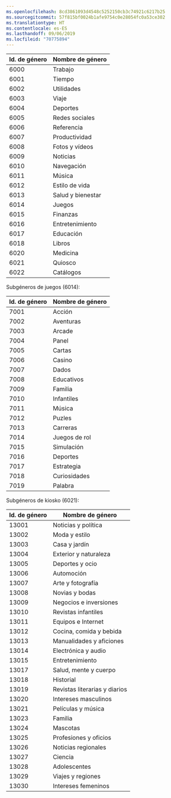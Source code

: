 ```yaml
---
ms.openlocfilehash: 8cd3861093d4548c5252150cb3c74921c6217b25
ms.sourcegitcommit: 57f815bf0024b1afe9754c0e28054fc0a53ce302
ms.translationtype: HT
ms.contentlocale: es-ES
ms.lasthandoff: 09/06/2019
ms.locfileid: "70775894"
---
```

|Id. de género|Nombre de género|
|---|---|
|6000|Trabajo|
|6001|Tiempo|
|6002|Utilidades|
|6003|Viaje|
|6004|Deportes|
|6005|Redes sociales|
|6006|Referencia|
|6007|Productividad|
|6008|Fotos y vídeos|
|6009|Noticias|
|6010|Navegación|
|6011|Música|
|6012|Estilo de vida|
|6013|Salud y bienestar|
|6014|Juegos|
|6015|Finanzas|
|6016|Entretenimiento|
|6017|Educación|
|6018|Libros|
|6020|Medicina|
|6021|Quiosco|
|6022|Catálogos|

Subgéneros de juegos (6014):

|Id. de género|Nombre de género|
|---|---|
|7001|Acción|
|7002|Aventuras|
|7003|Arcade|
|7004|Panel|
|7005|Cartas|
|7006|Casino|
|7007|Dados|
|7008|Educativos|
|7009|Familia|
|7010|Infantiles|
|7011|Música|
|7012|Puzles|
|7013|Carreras|
|7014|Juegos de rol|
|7015|Simulación|
|7016|Deportes|
|7017|Estrategia|
|7018|Curiosidades|
|7019|Palabra|

Subgéneros de kiosko (6021):

|Id. de género|Nombre de género|
|---|---|
|13001|Noticias y política|
|13002|Moda y estilo|
|13003|Casa y jardín|
|13004|Exterior y naturaleza|
|13005|Deportes y ocio|
|13006|Automoción|
|13007|Arte y fotografía|
|13008|Novias y bodas|
|13009|Negocios e inversiones|
|13010|Revistas infantiles|
|13011|Equipos e Internet|
|13012|Cocina, comida y bebida|
|13013|Manualidades y aficiones|
|13014|Electrónica y audio|
|13015|Entretenimiento|
|13017|Salud, mente y cuerpo|
|13018|Historial|
|13019|Revistas literarias y diarios|
|13020|Intereses masculinos|
|13021|Películas y música|
|13023|Familia|
|13024|Mascotas|
|13025|Profesiones y oficios|
|13026|Noticias regionales|
|13027|Ciencia|
|13028|Adolescentes|
|13029|Viajes y regiones|
|13030|Intereses femeninos|
